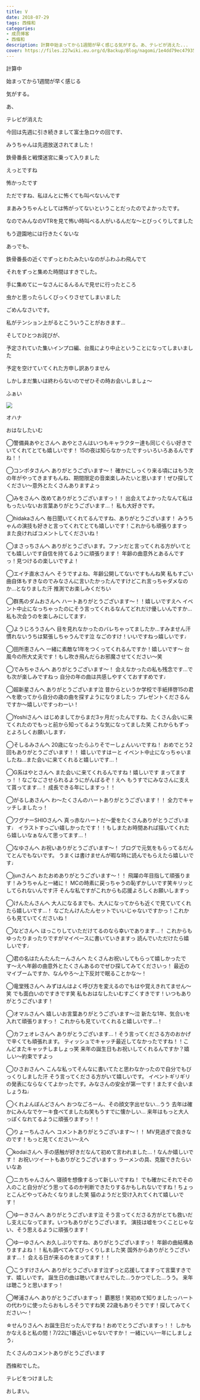 ```yaml
---
title: V
date: 2018-07-29
tags: 西條和
categories: 
- 成员博客
- 西條和
description: 計算中始まってから1週間が早く感じる気がする。あ、テレビが消えた...
cover: https://files.227wiki.eu.org/d/Backup/Blog/nagomi/1e4dd79ec47935eac1f11c6d5d585.jpg 
---
```
















計算中













始まってから1週間が早く感じる












気がする。












あ、






テレビが消えた













今回は先週に引き続きまして富士急ロケの回です、












みうちゃんは先週放送されてました！














鉄骨番長と戦慄迷宮に乗って入りました












えっとですね














怖かったです


















ただですね、私ほんとに怖くても叫べないんです










まあみうちゃんとしては怖がってないということだったのでよかったです。












なのでみんなのVTRを見て怖い時叫べる人がいるんだな〜とびっくりしてました











もう遊園地には行きたくないな














あっでも、












鉄骨番長の近くでずっとわたみたいなのがふわふわ飛んでて














それをずっと集めた時間はすきでした。












手に集めてにーなさんにるんるんで見せに行ったところ












虫かと思ったらしくびっくりさせてしまいました













ごめんなさいです。









私がテンション上がるとこういうことがおきます…

















そしてひとつお詫びが、






予定されていた集いインプロ編、台風により中止ということになってしまいました






予定を空けていてくれた方申し訳ありません







しかしまだ集いは終わらないのでぜひその時お会いしましょ〜











ふぁい




![](https://files.227wiki.eu.org/d/Backup/Blog/nagomi/1e4dd79ec47935eac1f11c6d5d585.jpg)








オハナ











おはなしたいむ


◯警備員あやとさんへ
あやとさんはいつもキャラクター達も同じぐらい好きでいてくれてとても嬉しいです！
15の夜は知らなかったですっいろいろあるんですね！！





◯コンポタさんへ
ありがとうございます〜！
確かにしっくり来る頃にはもう次の年がやってきますもんね、期間限定の音楽楽しみたいと思います！ぜひ探してください〜意外とたくさんありますよっ





◯みをさんへ
改めてありがとうございますっ！！
出会えてよかったなんて私はもったいないお言葉ありがとうございます…！
私も大好きです。





◯hidakaさんへ
毎日聞いてくれてるんですね、ありがとうございます！
みうちゃんの演技も好きと言ってくれてとても嬉しいです！これからも頑張りますっ
また良ければコメントしてくださいね！







◯まさっちさんへ
ありがとうございます。ファンだと言ってくれる方がいてとても嬉しいです自信を持てるように頑張ります！
年齢の曲意外とあるんですっ！見つけるの楽しいですよ！







◯エイチ直水さんへ
そうですよね、年齢公開してないですもんね笑
私もすごい曲自体もすきなのでみなさんに言いたかったんですけどこれ言っちゃダメなのか…となりました汗
推測でお楽しみくだちい






◯群馬のダムおさんへ
ハートありがとうございます〜！！嬉しいですえへ
イベント中止になっちゃったのにそう言ってくれるなんてどれだけ優しいんですか…
私も次会うのを楽しみにしてます♩





◯ようじろうさんへ
目を見れなかったのバレちゃってましたか…すみません汗
慣れないうちは緊張しちゃうんです泣
なごのすけ！いいですねっ嬉しいです♩






◯田所恵さんへ
一緒に素敵な1年をつくってくれるんですか！嬉しいです〜
台風今の所大丈夫です！もし吹き飛んだらお邪魔させてください〜笑





◯でみちゃさんへ
ありがとうございます〜！
会えなかったの私も残念です…でも次が楽しみですねっ
自分の年の曲は共感しやすくておすすめです♩






◯超新星さんへ
ありがとうございます泣
昔からというか学校で手紙拝啓15の君へを歌ってから自分の歳の曲を探すようになりましたっ
プレゼントくださるんですか〜嬉しいですっわーい！






◯Yoshiさんへ
はじめましてからまだ3ヶ月だったんですね、たくさん会いに来てくれたのでもっと前から知ってるような気になってました笑
これからもずっとよろしくお願いします♩





◯そしるみさんへ
20歳になったらふりそでーしょんいいですね！
おめでとう2回もありがとうございます！！
嬉しいですはーと
イベント中止になっちゃいましたね…また会いに来てくれると嬉しいです…！





◯G系はやとさんへ
また会いに来てくれるんですね！嬉しいです
まってますっ！！なごなごさせられるようにがんばるぞ！えへ
もうすでにみなさんに支えて貰ってます…！
成長できる年にしますっ！！







◯がるしあさんへ
わ〜たくさんのハートありがとうございます！！
全力でキャッチしましたっ！







◯ワグナーSHIOさんへ
真っ赤なハートだ〜愛をたくさんありがとうございます♩
イラストすっごい嬉しかったです！！もしまたお時間あれば描いてくれたら嬉しいなぁなんて思ってます…！





◯なゆさんへ
お祝いありがとうございます〜！
ブログで元気をもらってるだんてとんでもないです。
うまくは書けませんが暇な時に読んでもらえたら嬉しいです♩





◯junさんへ
おたおめありがとうございます〜！！
飛躍の年目指して頑張ります！みうちゃんと一緒に！
MCの時素に戻っちゃうの恥ずかしいです笑キリッとしてられないんです汗
そんな私ですがこれからも応援よろしくお願いしますっ







◯けんたんさんへ
大人になるまでも、大人になってからも近くで見ていてくれたら嬉しいです…！
なごたんけんたんセットでいいじゃないですかっ！これからも見ていてくださいね！






◯などさんへ
ほっこりしていただけてるのなら幸いであります…！
これからもゆったりまったりですがマイペースに書いていきますっ
読んでいただけたら嬉しいです♩









◯君の名はたんたんたーんさんへ
たくさんお祝いしてもらって嬉しかったです〜えへ年齢の曲意外とたくさんあるのでぜひ探してみてくださいっ！
最近のマイブームですか、なんやろ〜上下反対で眠ることかな〜！






◯竜堂残さんへ
みずはんはよく呼び方を変えるのでもはや覚えきれてません〜笑
でも面白いのですきです笑
私もおはなしたいむすごくすきです！いつもありがとうございます！






◯オマルさんへ
嬉しいお言葉ありがとうございます〜泣
新たな1年、気合いを入れて頑張りますっ！
これからも見ていてくれると嬉しいです…！






◯カフェオレさんへ
ありがとうございます…！そう言ってくださる方のおかげで辛くても頑張れます。
ティッシュでキャッチ最近してなかったですね！！こんどまたキャッチしましょっ笑
来年の誕生日もお祝いしてくれるんですか？嬉しい〜約束ですよっ






◯ひさおさんへ
こんな私ってそんなに書いてたと思わなかったので自分でもびっくりしました汗
そう言ってくださる方がいて嬉しいです。
イベントギリギリの発表にならなくてよかったです。みなさんの安全が第一です！またすぐ会いましょうね♩







◯くれよんぼんどさんへ
おつなごろーん、その顔文字出せない…うう
去年は確かにみんなでケーキ食べてましたね笑もうすでに懐かしい…
来年はもっと大人っぽくなれてるように頑張りますっ！！





◯りょーちんさんへ
コメントありがとうございます〜！！
MV見過ぎで良きなのです！もっと見てください〜えへ




◯kodaiさんへ
手の感触が好きだなんて初めて言われました…！なんか嬉しいです！
お祝いツイートもありがとうございますっ
ラーメンの具、克服できたらいいなあ






◯ニカちゃんさんへ
寝顔を想像するって新しいですね！
でも確かにそれでその人のこと自分がどう思ってるのか判断できたりするかもしれないですね！ちょっとこんどやってみたくなりました笑
猫のようだと受け入れてくれて嬉しいです！







◯ゆーきさんへ
ありがとうございます泣
そう言ってくださる方がとても救いだし支えになってます。いつもありがとうございます。
演技は嘘をつくことじゃない、そう思えるように頑張ります！







◯ゆーゆさんへ
お久しぶりですね、ありがとうございますっ！
年齢の曲結構ありますよね！！私も調べてみてびっくりしました笑
国外からありがとうございます…！
会える日が来るのをまってます！！





◯こうすけさんへ
ありがとうございます泣ずっと応援してますって言葉すきです、嬉しいです。
誕生日の曲は聴いてませんでした…うかつでした…うう。
来年は聴こうと思いますっ！






◯琴浦さんへ
ありがとうございますっ！
覇悪怒！笑初めて知りましたっハートの代わりに使ったらおもしろそうですね笑
22歳もありそうです！探してみてください〜！






☆せんりさんへ
お誕生日だったんですね！おめでとうございますっ！！
しかもかなえると私の間！7/22に1番近いじゃないですか！
一緒にいい一年にしましょう♩








たくさんのコメントありがとうございます













西條和でした。













テレビをつけました












おしまい。


